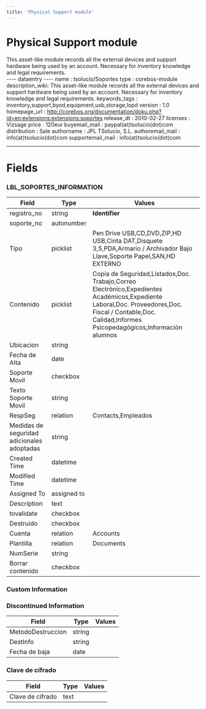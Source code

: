 ```yaml
---
title: 'Physical Support module'
---
```


Physical Support module
=======================

This asset-like module records all the external devices and support
hardware being used by an account. Necessary for inventory knowledge and
legal requirements.  
---- dataentry ---- name : tsolucio/Soportes type : corebos-module
description\_wiki: This asset-like module records all the external
devices and support hardware being used by an account. Necessary for
inventory knowledge and legal requirements. keywords\_tags :
inventory,support,byod,equipment,usb,storage,lopd version : 1.0
homepage\_url :
<http://corebos.org/documentation/doku.php?id=en:extensions:extensions:soportes>
release\_dt : 2010-02-27 licenses : Vizsage price : 120eur
buyemail\_mail : paypal(at)tsolucio(dot)com distribution : Sale
authorname : JPL TSolucio, S.L. authoremail\_mail :
info(at)tsolucio(dot)com supportemail\_mail : info(at)tsolucio(dot)com

------------------------------------------------------------------------

  

Fields
======

### LBL\_SOPORTES\_INFORMATION

<table>
<thead>
<tr class="header">
<th>Field</th>
<th>Type</th>
<th>Values</th>
</tr>
</thead>
<tbody>
<tr class="odd">
<td>registro_no</td>
<td>string</td>
<td><strong>Identifier</strong></td>
</tr>
<tr class="even">
<td>soporte_no</td>
<td>autonumber</td>
<td></td>
</tr>
<tr class="odd">
<td>Tipo</td>
<td>picklist</td>
<td>Pen Drive USB,CD,DVD,ZIP,HD USB,Cinta DAT,Disquete 3,5,PDA,Armario / Archivador Bajo Llave,Soporte Papel,SAN,HD EXTERNO</td>
</tr>
<tr class="even">
<td>Contenido</td>
<td>picklist</td>
<td>Copia de Seguridad,Listados,Doc. Trabajo,Correo Electrónico,Expedientes Académicos,Expediente Laboral,Doc. Proveedores,Doc. Fiscal / Contable,Doc. Calidad,Informes Psicopedagógicos,Información alumnos</td>
</tr>
<tr class="odd">
<td>Ubicacion</td>
<td>string</td>
<td></td>
</tr>
<tr class="even">
<td>Fecha de Alta</td>
<td>date</td>
<td></td>
</tr>
<tr class="odd">
<td>Soporte Movil</td>
<td>checkbox</td>
<td></td>
</tr>
<tr class="even">
<td>Texto Soporte Movil</td>
<td>string</td>
<td></td>
</tr>
<tr class="odd">
<td>RespSeg</td>
<td>relation</td>
<td>Contacts,Empleados</td>
</tr>
<tr class="even">
<td>Medidas de seguridad adicionales adoptadas</td>
<td>string</td>
<td></td>
</tr>
<tr class="odd">
<td>Created Time</td>
<td>datetime</td>
<td></td>
</tr>
<tr class="even">
<td>Modified Time</td>
<td>datetime</td>
<td></td>
</tr>
<tr class="odd">
<td>Assigned To</td>
<td>assigned to</td>
<td></td>
</tr>
<tr class="even">
<td>Description</td>
<td>text</td>
<td></td>
</tr>
<tr class="odd">
<td>tovalidate</td>
<td>checkbox</td>
<td></td>
</tr>
<tr class="even">
<td>Destruido</td>
<td>checkbox</td>
<td></td>
</tr>
<tr class="odd">
<td>Cuenta</td>
<td>relation</td>
<td>Accounts</td>
</tr>
<tr class="even">
<td>Plantilla</td>
<td>relation</td>
<td>Documents</td>
</tr>
<tr class="odd">
<td>NumSerie</td>
<td>string</td>
<td></td>
</tr>
<tr class="even">
<td>Borrar contenido</td>
<td>checkbox</td>
<td></td>
</tr>
</tbody>
</table>

### Custom Information

### Discontinued Information

<table>
<thead>
<tr class="header">
<th>Field</th>
<th>Type</th>
<th>Values</th>
</tr>
</thead>
<tbody>
<tr class="odd">
<td>MetodoDestruccion</td>
<td>string</td>
<td></td>
</tr>
<tr class="even">
<td>DestInfo</td>
<td>string</td>
<td></td>
</tr>
<tr class="odd">
<td>Fecha de baja</td>
<td>date</td>
<td></td>
</tr>
</tbody>
</table>

### Clave de cifrado

<table>
<thead>
<tr class="header">
<th>Field</th>
<th>Type</th>
<th>Values</th>
</tr>
</thead>
<tbody>
<tr class="odd">
<td>Clave de cifrado</td>
<td>text</td>
<td></td>
</tr>
</tbody>
</table>
